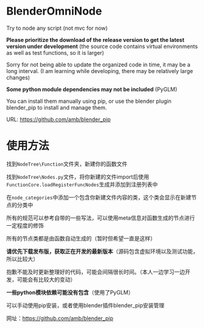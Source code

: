 # BlenderOmniNode
Try to node any script (not mvc for now)

__Please prioritize the download of the release version to get the latest version under development__ (the source code contains virtual environments as well as test functions, so it is larger)

Sorry for not being able to update the organized code in time, it may be a long interval. (I am learning while developing, there may be relatively large changes)

__Some python module dependencies may not be included__ (PyGLM)

You can install them manually using pip, or use the blender plugin blender_pip to install and manage them.

URL: https://github.com/amb/blender_pip

# 使用方法

找到`NodeTree\Function`文件夹，新建你的函数文件

找到`NodeTree\Nodes.py`文件，将你新建的文件import后使用`FunctionCore.loadRegisterFuncNodes`生成并添加到注册列表中

在`node_categories`中添加一个包含你新建文件内容的类，这个类会显示在新建节点的分类中

所有的规范可以参考自带的一些写法，可以使用meta信息对函数生成的节点进行一定程度的修饰

所有的节点类都是由函数自动生成的（暂时但希望一直是这样）

__请优先下载发布版，获取正在开发的最新版本__（源码包含虚拟环境以及测试功能，所以比较大）

抱歉不能及时更新整理好的代码，可能会间隔很长时间。（本人一边学习一边开发，可能会有比较大的变动）

__一些python模块依赖可能没有包含__（使用了PyGLM）

可以手动使用pip安装，或者使用blender插件blender_pip安装管理

网址：https://github.com/amb/blender_pip
